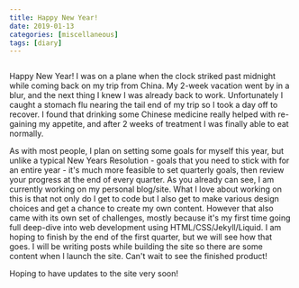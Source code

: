 ```yaml
---
title: Happy New Year!
date: 2019-01-13
categories: [miscellaneous]
tags: [diary]
---
```


<img src="{{ site.url }}{{ site.baseurl }}/assets/images/posts/kyoto1-800by532-43c81d.jpg" alt="" class="full">

Happy New Year! I was on a plane when the clock striked past midnight while coming back on my trip from China. My 2-week vacation went by in a blur, and the next thing I knew I was already back to work. Unfortunately I caught a stomach flu nearing the tail end of my trip so I took a day off to recover. I found that drinking some Chinese medicine really helped with re-gaining my appetite, and after 2 weeks of treatment I was finally able to eat normally.

As with most people, I plan on setting some goals for myself this year, but unlike a typical New Years Resolution - goals that you need to stick with for an entire year - it's much more feasible to set quarterly goals, then review your progress at the end of every quarter. As you already can see, I am currently working on my personal blog/site. What I love about working on this is that not only do I get to code but I also get to make various design choices and get a chance to create my own content. However that also came with its own set of challenges, mostly because it's my first time going full deep-dive into web development using HTML/CSS/Jekyll/Liquid. I am hoping to finish by the end of the first quarter, but we will see how that goes. I will be writing posts while building the site so there are some content when I launch the site. Can't wait to see the finished product!

Hoping to have updates to the site very soon!